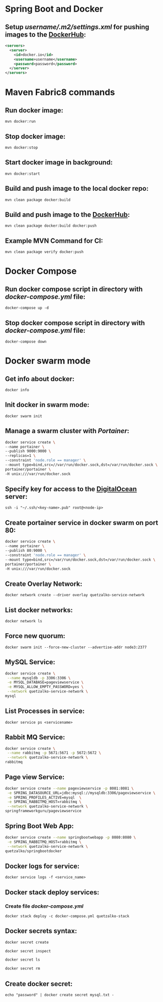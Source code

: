 # Spring Boot and Docker

## Setup _username/.m2/settings.xml_ for pushing images to the [DockerHub](https://hub.docker.com/):

```xml
<servers>
  <server>
    <id>docker.io</id>
    <username>username</username>
    <password>password</password>
  </server>
</servers>
```

# Maven Fabric8 commands

## Run docker image:

``
mvn docker:run
``

## Stop docker image:

``
mvn docker:stop
``

## Start docker image in background:

``
mvn docker:start
``

## Build and push image to the local docker repo:

``
mvn clean package docker:build
``

## Build and push image to the [DockerHub](https://hub.docker.com/):

``
mvn clean package docker:build docker:push
``

## Example MVN Command for CI:

``
mvn clean package verify docker:push
``

# Docker Compose

## Run docker compose script in directory with *docker-compose.yml* file:

``
docker-compose up -d
``

## Stop docker compose script in directory with *docker-compose.yml* file:

``
docker-compose down
``

# Docker swarm mode

## Get info about docker:

``
docker info
``

## Init docker in swarm mode:

``
docker swarm init
`` 

## Manage a swarm cluster with *Portainer*:

```sh
docker service create \
--name portainer \
--publish 9000:9000 \
--replicas=1 \
--constraint 'node.role == manager' \
--mount type=bind,src=//var/run/docker.sock,dst=/var/run/docker.sock \
portainer/portainer \
-H unix:///var/run/docker.sock
```
## Specify key for access to the [DigitalOcean](https://www.digitalocean.com/) server:

``
ssh -i "~/.ssh/<key-name>.pub" root@<node-ip>
``

## Create portainer service in docker swarm on port 80:

```sh
docker service create \
--name portainer \
--publish 80:9000 \
--constraint 'node.role == manager' \
--mount type=bind,src=/var/run/docker.sock,dst=/var/run/docker.sock \
portainer/portainer \
-H unix:///var/run/docker.sock
```

## Create Overlay Network:

``
docker network create --driver overlay quetzalko-service-network
``

## List docker networks:

``
docker network ls
``

## Force new quorum:

``
docker swarm init --force-new-cluster --advertise-addr node3:2377
``

## MySQL Service:

```sh
docker service create \
 --name mysqldb -p 3306:3306 \
 -e MYSQL_DATABASE=pageviewservice \
 -e MYSQL_ALLOW_EMPTY_PASSWORD=yes \
 --network quetzalko-service-network \
mysql
```

## List Processes in service:

``
docker service ps <servicename>
``

## Rabbit MQ Service:

```sh
docker service create \
 --name rabbitmq -p 5671:5671 -p 5672:5672 \
 --network quetzalko-service-network \
rabbitmq
```

## Page view Service:

```sh
docker service create --name pageviewservice -p 8081:8081 \
 -e SPRING_DATASOURCE_URL=jdbc:mysql://mysqldb:3306/pageviewservice \
 -e SPRING_PROFILES_ACTIVE=mysql  \
 -e SPRING_RABBITMQ_HOST=rabbitmq \
 --network quetzalko-service-network \
springframeworkguru/pageviewservice
```

## Spring Boot Web App:

```sh
docker service create --name springbootwebapp -p 8080:8080 \
 -e SPRING_RABBITMQ_HOST=rabbitmq \
 --network quetzalko-service-network \
quetzalko/springbootdocker
```

## Docker logs for service:

``
docker service logs -f <service_name>
``

## Docker stack deploy services:

### Create file *docker-compose.yml*

``
docker stack deploy -c docker-compose.yml quetzalko-stack
``

## Docker secrets syntax:

```sh
docker secret create

docker secret inspect

docker secret ls

docker secret rm
```

## Create docker secret:

``
echo "password" | docker create secret mysql.txt -
``
